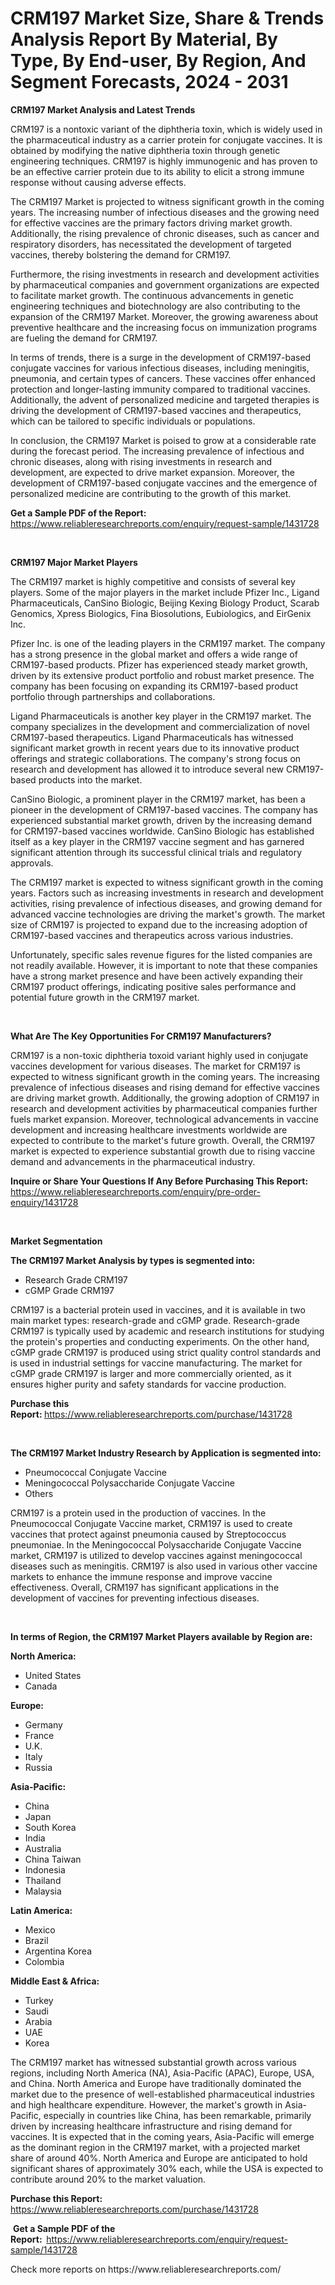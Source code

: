 <p><h1>CRM197 Market Size, Share & Trends Analysis Report By Material, By Type, By End-user, By Region, And Segment Forecasts, 2024 - 2031</h1></p><p><strong>CRM197 Market Analysis and Latest Trends</strong></p>
<p><p>CRM197 is a nontoxic variant of the diphtheria toxin, which is widely used in the pharmaceutical industry as a carrier protein for conjugate vaccines. It is obtained by modifying the native diphtheria toxin through genetic engineering techniques. CRM197 is highly immunogenic and has proven to be an effective carrier protein due to its ability to elicit a strong immune response without causing adverse effects.</p><p>The CRM197 Market is projected to witness significant growth in the coming years. The increasing number of infectious diseases and the growing need for effective vaccines are the primary factors driving market growth. Additionally, the rising prevalence of chronic diseases, such as cancer and respiratory disorders, has necessitated the development of targeted vaccines, thereby bolstering the demand for CRM197.</p><p>Furthermore, the rising investments in research and development activities by pharmaceutical companies and government organizations are expected to facilitate market growth. The continuous advancements in genetic engineering techniques and biotechnology are also contributing to the expansion of the CRM197 Market. Moreover, the growing awareness about preventive healthcare and the increasing focus on immunization programs are fueling the demand for CRM197.</p><p>In terms of trends, there is a surge in the development of CRM197-based conjugate vaccines for various infectious diseases, including meningitis, pneumonia, and certain types of cancers. These vaccines offer enhanced protection and longer-lasting immunity compared to traditional vaccines. Additionally, the advent of personalized medicine and targeted therapies is driving the development of CRM197-based vaccines and therapeutics, which can be tailored to specific individuals or populations.</p><p>In conclusion, the CRM197 Market is poised to grow at a considerable rate during the forecast period. The increasing prevalence of infectious and chronic diseases, along with rising investments in research and development, are expected to drive market expansion. Moreover, the development of CRM197-based conjugate vaccines and the emergence of personalized medicine are contributing to the growth of this market.</p></p>
<p><strong>Get a Sample PDF of the Report:&nbsp;</strong> <a href="https://www.reliableresearchreports.com/enquiry/request-sample/1431728">https://www.reliableresearchreports.com/enquiry/request-sample/1431728</a></p>
<p>&nbsp;</p>
<p><strong>CRM197 Major Market Players</strong></p>
<p><p>The CRM197 market is highly competitive and consists of several key players. Some of the major players in the market include Pfizer Inc., Ligand Pharmaceuticals, CanSino Biologic, Beijing Kexing Biology Product, Scarab Genomics, Xpress Biologics, Fina Biosolutions, Eubiologics, and EirGenix Inc.</p><p>Pfizer Inc. is one of the leading players in the CRM197 market. The company has a strong presence in the global market and offers a wide range of CRM197-based products. Pfizer has experienced steady market growth, driven by its extensive product portfolio and robust market presence. The company has been focusing on expanding its CRM197-based product portfolio through partnerships and collaborations.</p><p>Ligand Pharmaceuticals is another key player in the CRM197 market. The company specializes in the development and commercialization of novel CRM197-based therapeutics. Ligand Pharmaceuticals has witnessed significant market growth in recent years due to its innovative product offerings and strategic collaborations. The company's strong focus on research and development has allowed it to introduce several new CRM197-based products into the market.</p><p>CanSino Biologic, a prominent player in the CRM197 market, has been a pioneer in the development of CRM197-based vaccines. The company has experienced substantial market growth, driven by the increasing demand for CRM197-based vaccines worldwide. CanSino Biologic has established itself as a key player in the CRM197 vaccine segment and has garnered significant attention through its successful clinical trials and regulatory approvals.</p><p>The CRM197 market is expected to witness significant growth in the coming years. Factors such as increasing investments in research and development activities, rising prevalence of infectious diseases, and growing demand for advanced vaccine technologies are driving the market's growth. The market size of CRM197 is projected to expand due to the increasing adoption of CRM197-based vaccines and therapeutics across various industries.</p><p>Unfortunately, specific sales revenue figures for the listed companies are not readily available. However, it is important to note that these companies have a strong market presence and have been actively expanding their CRM197 product offerings, indicating positive sales performance and potential future growth in the CRM197 market.</p></p>
<p>&nbsp;</p>
<p><strong>What Are The Key Opportunities For CRM197 Manufacturers?</strong></p>
<p><p>CRM197 is a non-toxic diphtheria toxoid variant highly used in conjugate vaccines development for various diseases. The market for CRM197 is expected to witness significant growth in the coming years. The increasing prevalence of infectious diseases and rising demand for effective vaccines are driving market growth. Additionally, the growing adoption of CRM197 in research and development activities by pharmaceutical companies further fuels market expansion. Moreover, technological advancements in vaccine development and increasing healthcare investments worldwide are expected to contribute to the market's future growth. Overall, the CRM197 market is expected to experience substantial growth due to rising vaccine demand and advancements in the pharmaceutical industry.</p></p>
<p><strong>Inquire or Share Your Questions If Any Before Purchasing This Report:</strong> <a href="https://www.reliableresearchreports.com/enquiry/pre-order-enquiry/1431728">https://www.reliableresearchreports.com/enquiry/pre-order-enquiry/1431728</a></p>
<p>&nbsp;</p>
<p><strong>Market Segmentation</strong></p>
<p><strong>The CRM197 Market Analysis by types is segmented into:</strong></p>
<p><ul><li>Research Grade CRM197</li><li>cGMP Grade CRM197</li></ul></p>
<p><p>CRM197 is a bacterial protein used in vaccines, and it is available in two main market types: research-grade and cGMP grade. Research-grade CRM197 is typically used by academic and research institutions for studying the protein's properties and conducting experiments. On the other hand, cGMP grade CRM197 is produced using strict quality control standards and is used in industrial settings for vaccine manufacturing. The market for cGMP grade CRM197 is larger and more commercially oriented, as it ensures higher purity and safety standards for vaccine production.</p></p>
<p><strong>Purchase this Report:&nbsp;</strong><a href="https://www.reliableresearchreports.com/purchase/1431728">https://www.reliableresearchreports.com/purchase/1431728</a></p>
<p>&nbsp;</p>
<p><strong>The CRM197 Market Industry Research by Application is segmented into:</strong></p>
<p><ul><li>Pneumococcal Conjugate Vaccine</li><li>Meningococcal Polysaccharide Conjugate Vaccine</li><li>Others</li></ul></p>
<p><p>CRM197 is a protein used in the production of vaccines. In the Pneumococcal Conjugate Vaccine market, CRM197 is used to create vaccines that protect against pneumonia caused by Streptococcus pneumoniae. In the Meningococcal Polysaccharide Conjugate Vaccine market, CRM197 is utilized to develop vaccines against meningococcal diseases such as meningitis. CRM197 is also used in various other vaccine markets to enhance the immune response and improve vaccine effectiveness. Overall, CRM197 has significant applications in the development of vaccines for preventing infectious diseases.</p></p>
<p>&nbsp;</p>
<p><strong>In terms of Region, the CRM197 Market Players available by Region are:</strong></p>
<p>
    <p> <strong> North America: </strong>
        <ul>
            <li>United States</li>
            <li>Canada</li>
        </ul>
        </p> 
    <p> <strong> Europe: </strong>
        <ul>
            <li>Germany</li>
            <li>France</li>
            <li>U.K.</li>
            <li>Italy</li>
            <li>Russia</li>
        </ul>
        </p> 
    <p> <strong> Asia-Pacific: </strong>
        <ul>
            <li>China</li>
            <li>Japan</li>
            <li>South Korea</li>
            <li>India</li>
            <li>Australia</li>
            <li>China Taiwan</li>
            <li>Indonesia</li>
            <li>Thailand</li>
            <li>Malaysia</li>
        </ul>
        </p> 
    <p> <strong> Latin America: </strong>
        <ul>
            <li>Mexico</li>
            <li>Brazil</li>
            <li>Argentina Korea</li>
            <li>Colombia</li>
        </ul>
        </p> 
    <p> <strong> Middle East & Africa: </strong>
        <ul>
            <li>Turkey</li>
            <li>Saudi</li>
            <li>Arabia</li>
            <li>UAE</li>
            <li>Korea</li>
        </ul>
    </p>
    </p>
<p><p>The CRM197 market has witnessed substantial growth across various regions, including North America (NA), Asia-Pacific (APAC), Europe, USA, and China. North America and Europe have traditionally dominated the market due to the presence of well-established pharmaceutical industries and high healthcare expenditure. However, the market's growth in Asia-Pacific, especially in countries like China, has been remarkable, primarily driven by increasing healthcare infrastructure and rising demand for vaccines. It is expected that in the coming years, Asia-Pacific will emerge as the dominant region in the CRM197 market, with a projected market share of around 40%. North America and Europe are anticipated to hold significant shares of approximately 30% each, while the USA is expected to contribute around 20% to the market valuation.</p></p>
<p><strong>Purchase this Report: </strong><a href="https://www.reliableresearchreports.com/purchase/1431728">https://www.reliableresearchreports.com/purchase/1431728</a></p>
<p>&nbsp;<strong>Get a Sample PDF of the Report:&nbsp;&nbsp;</strong><a href="https://www.reliableresearchreports.com/enquiry/request-sample/1431728">https://www.reliableresearchreports.com/enquiry/request-sample/1431728</a></p>
<p><strong></strong></p>
<p>Check more reports on https://www.reliableresearchreports.com/</p>